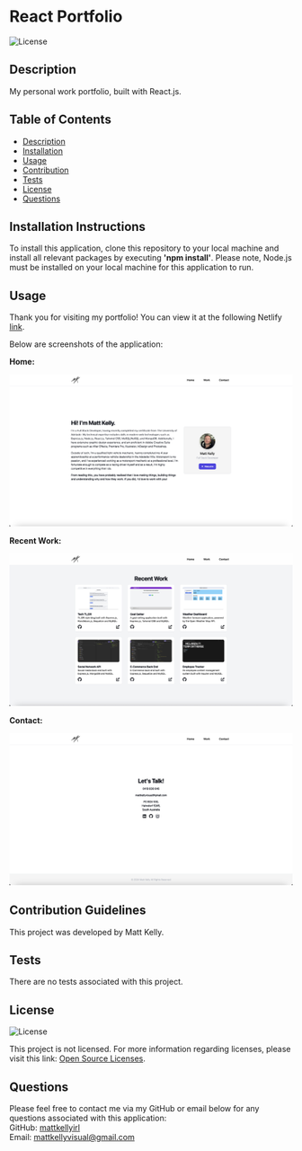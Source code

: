 # React Portfolio

![License](https://img.shields.io/badge/license-none-lightgrey.svg)

## Description

My personal work portfolio, built with React.js.

## Table of Contents

- [Description](#description)
- [Installation](#installation-instructions)
- [Usage](#usage)
- [Contribution](#contribution-guidelines)
- [Tests](#tests)
- [License](#license)
- [Questions](#questions)

## Installation Instructions

To install this application, clone this repository to your local machine and install all relevant packages by executing **'npm install'**. Please note, Node.js must be installed on your local machine for this application to run.

## Usage

Thank you for visiting my portfolio! You can view it at the following Netlify [link](https://mattkelly.netlify.app/).

Below are screenshots of the application:

**Home:**

![Screenshot of homepage](/public/hero.png)

**Recent Work:**

![Screenshot of work page](/public/work.png)

**Contact:**

![Screenshot of contact page](/public/contact.png)

## Contribution Guidelines

This project was developed by Matt Kelly.

## Tests

There are no tests associated with this project.

## License

![License](https://img.shields.io/badge/license-none-lightgrey.svg)

This project is not licensed. For more information regarding licenses, please visit this link: [Open Source Licenses](https://opensource.org/license/).

## Questions

Please feel free to contact me via my GitHub or email below for any questions associated with this application:  
GitHub: [mattkellyirl](https://github.com/mattkellyirl)  
Email: [mattkellyvisual@gmail.com](mailto:mattkellyvisual@gmail.com)
